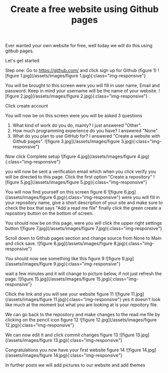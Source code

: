 ﻿---
title: Create a free website using Github pages 
feature_text: |
 ## Neil Walls 
feature_image: assets/images/Home.jpg
excerpt: "Ever wanted your own website for free, well today we will do this using gitbub pages."
---


Ever wanted your own website for free, well today we will do this using gitbub pages.

   Let's get started

Step one: Go to https://github.com/ and click sign up for Github (figure 1) ![figure 1.jpg](/assets/images/figure 1.jpg){:class="img-responsive"}

You will be brought to this screen were you will fill in user name, Email and password. Keep in mind your username will be the name of your website.  ![figure 2.jpg](/assets/images/figure 2.jpg){:class="img-responsive"} . 

Click create account  

You will now be on this screen were you will be asked 3 questions 
1. What kind of work do you do, mainly? I just answered "Other". 
2. How much programming experience do you have? I answered "None". 
3. What do you plan to use GitHub for? I answered "Create a website with Github pages".  ![figure 3.jpg](/assets/images/figure 3.jpg){:class="img-responsive"} 

Now click Complete setup ![figure 4.jpg](/assets/images/figure 4.jpg){:class="img-responsive"}
 
you will now be sent a verification email which when you click verify you will be directed to this page. Click the first option "Create a repository" ![figure 5.jpg](/assets/images/figure 5.jpg){:class="img-responsive"} 
  

You will now find yourself on this screen figure 6 ![figure 6.jpg](/assets/images/figure 6.jpg){:class="img-responsive"}  were you will fill in your repository name, give a short description of your site and make sure to check the box that says "Add a read me file" finally click the green create a repository button on the bottom of screen. 

You should now be on this page, were you will click the upper right settings button ![figure 7.jpg](/assets/images/figure 7.jpg){:class="img-responsive"} 

Scroll down to Github pages section and change source from None to Main and click save.  ![figure 8.jpg](/assets/images/figure 8.jpg){:class="img-responsive"} 

You should now see something like this figure 9 ![figure 9.jpg](/assets/images/figure 9.jpg){:class="img-responsive"} 

wait a few minutes and it will change to picture below, if not just refresh the page.  ![figure 15.jpg](/assets/images/figure 15.jpg){:class="img-responsive"}  

Cllick the link and you will see your website figure 11 ![figure 11.jpg](/assets/images/figure 11.jpg){:class="img-responsive"} yes it doesn't look like much at the moment but what you are looking at is your repoitory file. 

We can go back to the repository and make changes to the read me file by clicking on the pencil icon figure 12 ![figure 12.jpg](/assets/images/figure 12.jpg){:class="img-responsive"} 

We can now edit it and click commit changes figure 13 ![figure 13.jpg](/assets/images/figure 13.jpg){:class="img-responsive"} 

 
Congratulations you now have your first website figure 14 ![figure 14.jpg](/assets/images/figure 14.jpg){:class="img-responsive"} 

In further posts we will add pictures to our website and add themes
